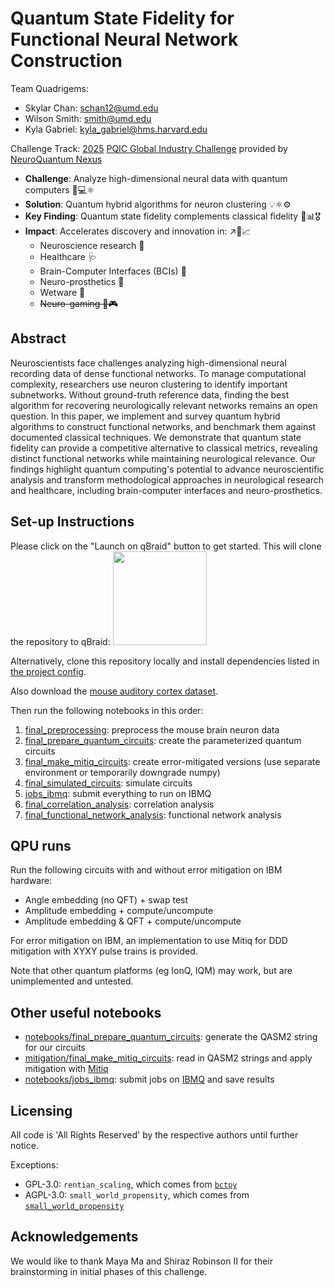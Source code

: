 # Quantum State Fidelity for Functional Neural Network Construction

Team Quadrigems:

* Skylar Chan: [schan12@umd.edu](schan12@umd.edu)
* Wilson Smith: [smith@umd.edu](smith@umd.edu)
* Kyla Gabriel: [kyla_gabriel@hms.harvard.edu](kyla_gabriel@hms.harvard.edu)

Challenge Track: [2025](https://web.archive.org/web/20250622115932/https://www.pqic.org/challenge) [PQIC Global Industry Challenge](https://www.pqic.org/challenge) provided by [NeuroQuantum Nexus](https://web.archive.org/web/20250622115008/https://gcell.umd.edu/)

- **Challenge**: Analyze high-dimensional neural data with quantum computers 🧠💻⚛️
- **Solution**: Quantum hybrid algorithms for neuron clustering 💡⚛️⚙️
- **Key Finding**: Quantum state fidelity complements classical fidelity 🤝📊🎖️
- **Impact**: Accelerates discovery and innovation in: ↗️🚀️📈
  - Neuroscience research 🧪
  - Healthcare 🩺️
  - Brain-Computer Interfaces (BCIs) 🤖️
  - Neuro-prosthetics 🦾️
  - Wetware 🧮️
  - ~~Neuro-gaming 🧠🎮️~~

## Abstract

Neuroscientists face challenges analyzing high-dimensional neural recording data of dense functional networks. To manage computational complexity, researchers use neuron clustering to identify important subnetworks. Without ground-truth reference data, finding the best algorithm for recovering neurologically relevant networks remains an open question. In this paper, we implement and survey quantum hybrid algorithms to construct functional networks, and benchmark them against documented classical techniques. We demonstrate that quantum state fidelity can provide a competitive alternative to classical metrics, revealing distinct functional networks while maintaining neurological relevance. Our findings highlight quantum computing's potential to advance neuroscientific analysis and transform methodological approaches in neurological research and healthcare, including brain-computer interfaces and neuro-prosthetics.

## Set-up Instructions

Please click on the "Launch on qBraid" button to get started. This will clone the repository to qBraid:
[<img src="https://qbraid-static.s3.amazonaws.com/logos/Launch_on_qBraid_white.png" width="150">](https://account.qbraid.com?gitHubUrl=https://github.com/0mWh/pqic-gic-quadrigems.git)

Alternatively, clone this repository locally and install dependencies listed in [the project config](/pyproject.toml).

Also download the [mouse auditory cortex dataset](https://gcell.umd.edu/data/Auditory_cortex_data.zip).

Then run the following notebooks in this order:

1. [final_preprocessing](/notebooks/final_preprocessing.ipynb): preprocess the mouse brain neuron data
2. [final_prepare_quantum_circuits](/notebooks/final_prepare_quantum_circuits.ipynb): create the parameterized quantum circuits
3. [final_make_mitiq_circuits](/mitigation/final_make_mitiq_circuits.ipynb): create error-mitigated versions (use separate environment or temporarily downgrade numpy)
4. [final_simulated_circuits](/notebooks/final_simulated_circuits.ipynb): simulate circuits
5. [jobs_ibmq](/notebooks/jobs_ibmq.ipynb): submit everything to run on IBMQ
6. [final_correlation_analysis](/notebooks/final_correlation_analysis.ipynb): correlation analysis
7. [final_functional_network_analysis](/notebooks/final_functional_network_analysis.ipynb): functional network analysis


## QPU runs

Run the following circuits with and without error mitigation on IBM hardware:

- Angle embedding (no QFT) + swap test
- Amplitude embedding + compute/uncompute
- Amplitude embedding & QFT + compute/uncompute

For error mitigation on IBM, an implementation to use Mitiq for DDD mitigation with XYXY pulse trains is provided.

Note that other quantum platforms (eg IonQ, IQM) may work, but are unimplemented and untested.


## Other useful notebooks

- [notebooks/final_prepare_quantum_circuits](/notebooks/final_prepare_quantum_circuits.ipynb): generate the QASM2 string for our circuits
- [mitigation/final_make_mitiq_circuits](/mitigation/final_make_mitiq_circuits.ipynb): read in QASM2 strings and apply mitigation with [Mitiq](//github.com/unitaryfoundation/mitiq)
- [notebooks/jobs_ibmq](/notebooks/jobs_ibmq.ipynb): submit jobs on [IBMQ](https://quantum.ibm.com/) and save results


## Licensing

All code is 'All Rights Reserved' by the respective authors until further notice.

Exceptions:
- GPL-3.0: `rentian_scaling`, which comes from [`bctpy`](//github.com/aestrivex/bctpy)
- AGPL-3.0: `small_world_propensity`, which comes from [`small_world_propensity`](//github.com/rkdan/small_world_propensity)

## Acknowledgements

We would like to thank Maya Ma and Shiraz Robinson II for their brainstorming in initial phases of this challenge.